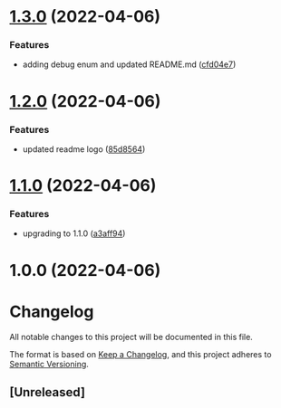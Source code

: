 # [1.3.0](https://github.com/statflo/textkit-widget-events/compare/v1.2.0...v1.3.0) (2022-04-06)


### Features

* adding debug enum and updated README.md ([cfd04e7](https://github.com/statflo/textkit-widget-events/commit/cfd04e7fcfae83c4558d99a36b9a7cfbd8fecb8e))

# [1.2.0](https://github.com/statflo/textkit-widget-events/compare/v1.1.0...v1.2.0) (2022-04-06)


### Features

* updated readme logo ([85d8564](https://github.com/statflo/textkit-widget-events/commit/85d8564c19853848a36a315a1f5cd3dbfa2e538c))

# [1.1.0](https://github.com/statflo/textkit-widget-events/compare/v1.0.0...v1.1.0) (2022-04-06)


### Features

* upgrading to 1.1.0 ([a3aff94](https://github.com/statflo/textkit-widget-events/commit/a3aff948b27726f322fdfd8357c817bdb4c48f7a))

# 1.0.0 (2022-04-06)

# Changelog
All notable changes to this project will be documented in this file.

The format is based on [Keep a Changelog](https://keepachangelog.com/en/1.0.0/),
and this project adheres to [Semantic Versioning](https://semver.org/spec/v2.0.0.html).

## [Unreleased]
